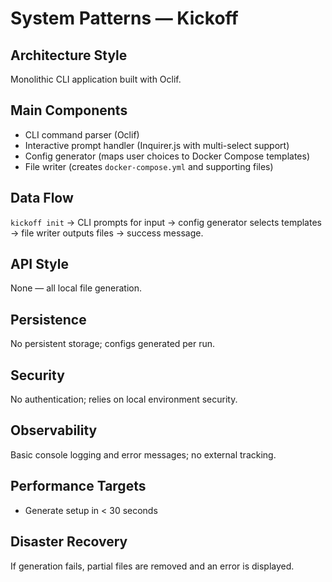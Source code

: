 # System Patterns — Kickoff

## Architecture Style
Monolithic CLI application built with Oclif.

## Main Components
- CLI command parser (Oclif)
- Interactive prompt handler (Inquirer.js with multi-select support)
- Config generator (maps user choices to Docker Compose templates)
- File writer (creates `docker-compose.yml` and supporting files)

## Data Flow
`kickoff init` → CLI prompts for input → config generator selects templates →
file writer outputs files → success message.

## API Style
None — all local file generation.

## Persistence
No persistent storage; configs generated per run.

## Security
No authentication; relies on local environment security.

## Observability
Basic console logging and error messages; no external tracking.

## Performance Targets
- Generate setup in < 30 seconds

## Disaster Recovery
If generation fails, partial files are removed and an error is displayed.
